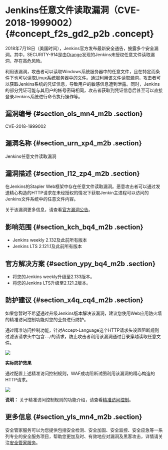 # Jenkins任意文件读取漏洞（CVE-2018-1999002） {#concept_f2s_gd2_p2b .concept}

2018年7月18日（美国时间），Jenkins官方发布最新安全通告，披露多个安全漏洞。其中，SECURITY-914是由[Orange](http://blog.orange.tw/)发现的Jenkins未授权任意文件读取漏洞，存在高危风险。

利用该漏洞，攻击者可以读取Windows系统服务器中的任意文件，且在特定而条件下也可以读取Linux系统服务器中的文件。通过利用该文件读取漏洞，攻击者可以获取Jenkins系统的凭证信息，导致用户的敏感信息遭到泄露。同时，Jenkins的部分凭证可能与其用户的帐号密码相同，攻击者获取到凭证信息后甚至可以直接登录Jenkins系统进行命令执行操作等。

## 漏洞编号 {#section_ols_mn4_m2b .section}

CVE-2018-1999002

## 漏洞名称 {#section_urn_xp4_m2b .section}

Jenkins任意文件读取漏洞

## 漏洞描述 {#section_l12_zp4_m2b .section}

在Jenkins的Stapler Web框架中存在任意文件读取漏洞。恶意攻击者可以通过发送精心构造的HTTP请求在未经授权的情况下获取Jenkin主进程可以访问的Jenkins文件系统中的任意文件内容。

关于该漏洞更多信息，请查看[官方漏洞公告](https://jenkins.io/security/advisory/2018-07-18/)。

## 影响范围 {#section_kch_bq4_m2b .section}

-   Jenkins weekly 2.132及此前所有版本
-   Jenkins LTS 2.121.1及此前所有版本

## 官方解决方案 {#section_ypy_bq4_m2b .section}

-   将您的Jenkins weekly升级至2.133版本。
-   将您的Jenkins LTS升级至2.121.2版本。

## 防护建议 {#section_x4q_cq4_m2b .section}

如果您暂时不希望通过升级Jenkins版本解决该漏洞，建议您使用Web应用防火墙的精准访问控制功能对您的业务进行防护。

通过精准访问控制功能，针对Accept-Language这个HTTP请求头设置阻断规则过滤该请求头中包含`../`的请求，防止攻击者利用该漏洞通过目录穿越读取任意文件。

![](http://static-aliyun-doc.oss-cn-hangzhou.aliyuncs.com/assets/img/16772/15325724367655_zh-CN.png)

**实际防护效果**

通过配置上述精准访问控制规则，WAF成功阻断试图利用该漏洞的精心构造的HTTP请求。

![](http://static-aliyun-doc.oss-cn-hangzhou.aliyuncs.com/assets/img/16772/15325724367656_zh-CN.png)

**说明：** 关于精准访问控制规则的功能介绍，请查看[精准访问控制](http://help.aliyun-inc.com/dochelp/~~42780~~)。

## 更多信息 {#section_yls_mn4_m2b .section}

安全管家服务可以为您提供包括安全检测、安全加固、安全监控、安全应急等一系列专业的安全服务项目，帮助您更加及时、有效地应对漏洞及黑客攻击，详情请关注[安全管家服务](https://www.aliyun.com/product/sos)。

